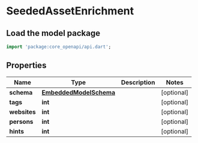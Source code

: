 # SeededAssetEnrichment

## Load the model package
```dart
import 'package:core_openapi/api.dart';
```

## Properties
Name | Type | Description | Notes
------------ | ------------- | ------------- | -------------
**schema** | [**EmbeddedModelSchema**](EmbeddedModelSchema) |  | [optional] 
**tags** | **int** |  | [optional] 
**websites** | **int** |  | [optional] 
**persons** | **int** |  | [optional] 
**hints** | **int** |  | [optional] 




